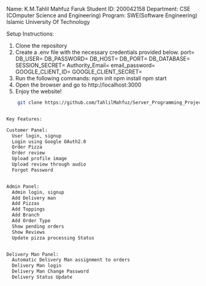 Name: K.M.Tahlil Mahfuz Faruk
Student ID: 200042158
Department: CSE (COmputer Science and Engineering)
Program: SWE(Software Engineering)
Islamic University Of Technology


Setup Instructions:
  1. Clone the repository
  2. Create a .env file with the necessary credentials provided below.
        port=
        DB_USER=
        DB_PASSWORD=
        DB_HOST=
        DB_PORT=
        DB_DATABASE=
        SESSION_SECRET=
        Authority_Email=
        email_password=
        GOOGLE_CLIENT_ID=
        GOOGLE_CLIENT_SECRET=
  3. Run the following commands:
        npm init
        npm install
        npm start
  4. Open the browser and go to http://localhost:3000
  5. Enjoy the website! 

```bash
    git clone https://github.com/TahlilMahfuz/Server_Programming_Project_PizzaLagbe/tree/main


Key Features:

Customer Panel:
  User login, signup
  Login using Google OAuth2.0
  Order Pizza
  Order review
  Upload profile image
  Upload review through audio
  Forgot Password


Admin Panel:
  Admin login, signup
  Add Delivery man
  Add Pizzas
  Add Toppings
  Add Branch
  Add Order Type
  Show pending orders
  Show Reviews
  Update pizza processing Status


Delivery Man Panel:
  Automatic Delivery Man assignment to orders
  Delivery Man login
  Delivery Man Change Password
  Delivery Status Update

